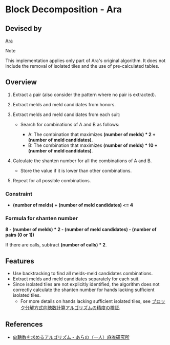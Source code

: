 # Block Decomposition - Ara

## Devised by

[Ara](https://mahjong.ara.black/intro/selfintro.htm)

> [!NOTE]
> This implementation applies only part of Ara's original algorithm. It does not include the removal of isolated tiles and the use of pre-calculated tables.

## Overview

1. Extract a pair (also consider the pattern where no pair is extracted).
2. Extract melds and meld candidates from honors.
3. Extract melds and meld candidates from each suit:

    - Search for combinations of A and B as follows:

      - A: The combination that maximizes **(number of melds) * 2 + (number of meld candidates)**.
      - B: The combination that maximizes **(number of melds) * 10 + (number of meld candidates)**.

4. Calculate the shanten number for all the combinations of A and B.

    - Store the value if it is lower than other combinations.

5. Repeat for all possible combinations.

### Constraint

- **(number of melds) + (number of meld candidates) <= 4**

### Formula for shanten number

**8 - (number of melds) * 2 - (number of meld candidates) - (number of pairs (0 or 1))**

If there are calls, subtract **(number of calls) * 2**.

## Features

- Use backtracking to find all melds-meld candidates combinations.
- Extract melds and meld candidates separately for each suit.
- Since isolated tiles are not explicitly identified, the algorithm does not correctly calculate the shanten number for hands lacking sufficient isolated tiles.
  - For more details on hands lacking sufficient isolated tiles, see [ブロック分解方式向聴数計算アルゴリズムの精度の検証](https://zenn.dev/tomohxx/articles/aecace4e3a3bc1).

## References

- [向聴数を求めるアルゴリズム - あらの（一人）麻雀研究所](https://mahjong.ara.black/etc/shanten/index.htm)
